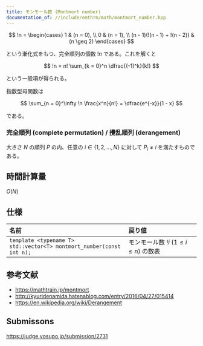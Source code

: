```yaml
---
title: モンモール数 (Montmort number)
documentation_of: //include/emthrm/math/montmort_number.hpp
---
```


$$
  !n =
  \begin{cases}
    1 & (n = 0), \\
    0 & (n = 1), \\
    (n - 1)(!(n - 1) + !(n - 2)) & (n \geq 2)
  \end{cases}
$$

という漸化式をもつ、完全順列の個数 $!n$ である。これを解くと

$$
  !n = n! \sum_{k = 0}^n \dfrac{(-1)^k}{k!}
$$

という一般項が得られる。

指数型母関数は

$$
  \sum_{n = 0}^\infty !n \frac{x^n}{n!} = \dfrac{e^{-x}}{1 - x}
$$

である。


### 完全順列 (complete permutation) / 攪乱順列 (derangement)

大きさ $N$ の順列 $P$ の内、任意の $i \in \lbrace 1, 2, \ldots, N \rbrace$ に対して $P_i \neq i$ を満たすものである。


## 時間計算量

$O(N)$


## 仕様

|名前|戻り値|
|:--|:--|
|`template <typename T>`<br>`std::vector<T> montmort_number(const int n);`|モンモール数 $!i$ ($1 \leq i \leq n$) の数表|


## 参考文献

- https://mathtrain.jp/montmort
- http://kyuridenamida.hatenablog.com/entry/2016/04/27/015414
- https://en.wikipedia.org/wiki/Derangement


## Submissons

https://judge.yosupo.jp/submission/2731
